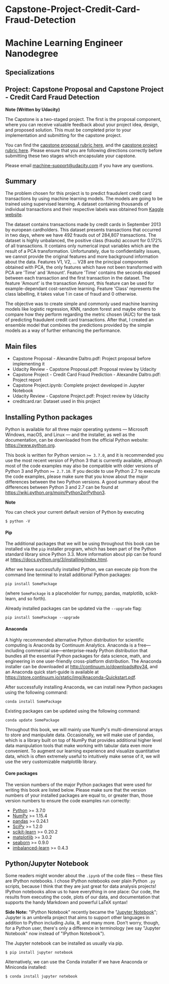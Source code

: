 # Capstone-Project-Credit-Card-Fraud-Detection
# Machine Learning Engineer Nanodegree
## Specializations
## Project: Capstone Proposal and Capstone Project - Credit Card Fraud Detection

**Note (Written by Udacity)**

The Capstone is a two-staged project. The first is the proposal component, where you can receive valuable feedback about your project idea, design, and proposed solution. This must be completed prior to your implementation and submitting for the capstone project. 

You can find the [capstone proposal rubric here](https://review.udacity.com/#!/rubrics/410/view), and the [capstone project rubric here](https://review.udacity.com/#!/rubrics/108/view). Please ensure that you are following directions correctly before submitting these two stages which encapsulate your capstone.

Please email [machine-support@udacity.com](mailto:machine-support@udacity.com) if you have any questions.


## Summary

The problem chosen for this project is to predict fraudulent credit card transactions by using machine learning models. The models are going to be trained using supervised learning. A dataset containing thousands of individual transactions and their respective labels was obtained from [Kaggle website](https://www.kaggle.com/mlg-ulb/creditcardfraud).

The dataset contains transactions made by credit cards in September 2013 by european cardholders. This dataset presents transactions that occurred in two days, where we have 492 frauds out of 284,807 transactions. The dataset is highly unbalanced, the positive class (frauds) account for 0.172% of all transactions.
It contains only numerical input variables which are the result of a PCA
transformation. Unfortunately, due to confidentiality issues, we cannot provide
the original features and more background information about the data. Features
V1, V2, ... V28 are the principal components obtained with PCA, the only features
which have not been transformed with PCA are 'Time' and 'Amount'. Feature
'Time' contains the seconds elapsed between each transaction and the first
transaction in the dataset. The feature 'Amount' is the transaction Amount, this
feature can be used for example-dependant cost-senstive learning. Feature 'Class'
represents the class labelling, it takes value 1 in case of fraud and 0 otherwise.

The objective was to create simple and commonly used machine learning models like logistic regression, KNN, random
forest and maybe others to compare how they perform regarding the metric
chosen (AUC) for the task of predicting fraudulent credit card transactions. After
that, I created an ensemble model that combines the predictions provided by the simple models as a way of further enhancing the performance.

## Main files

- Capstone Proposal - Alexandre Daltro.pdf: Project proposal before implementing it
- Udacity Review - Capstone Proposal.pdf: Proposal review by Udacity
- Capstone Project - Credit Card Fraud Prediction - Alexandre Daltro.pdf: Project report
- Capstone Project.ipynb: Complete project developed in Jupyter Notebook
- Udacity Review - Capstone Project.pdf: Project review by Udacity
- creditcard.rar: Dataset used in this project

## Installing Python packages

Python is available for all three major operating systems — Microsoft Windows, macOS, and Linux — and the installer, as well as the documentation, can be downloaded from the official Python website: https://www.python.org.

This book is written for Python version `>= 3.7.0`, and it is recommended
you use the most recent version of Python 3 that is currently available,
although most of the code examples may also be compatible with older versions of Python 3 and Python `>= 2.7.10`. If you decide to use Python 2.7 to execute the code examples, please make sure that you know about the major differences between the two Python versions. A good summary about the differences between Python 3 and 2.7 can be found at https://wiki.python.org/moin/Python2orPython3.

**Note**

You can check your current default version of Python by executing

    $ python -V


#### Pip

The additional packages that we will be using throughout this book can be installed via the `pip` installer program, which has been part of the Python standard library since Python 3.3. More information about pip can be found at https://docs.python.org/3/installing/index.html.

After we have successfully installed Python, we can execute pip from the command line terminal to install additional Python packages:

    pip install SomePackage


(where `SomePackage` is a placeholder for numpy, pandas, matplotlib, scikit-learn, and so forth).

Already installed packages can be updated via the `--upgrade` flag:

    pip install SomePackage --upgrade


#### Anaconda

A highly recommended alternative Python distribution for scientific computing
is Anaconda by Continuum Analytics. Anaconda is a free—including commercial use—enterprise-ready Python distribution that bundles all the essential Python packages for data science, math, and engineering in one user-friendly cross-platform distribution. The Anaconda installer can be downloaded at http://continuum.io/downloads#py34, and an Anaconda quick start-guide is available at https://store.continuum.io/static/img/Anaconda-Quickstart.pdf.

After successfully installing Anaconda, we can install new Python packages using the following command:

    conda install SomePackage

Existing packages can be updated using the following command:

    conda update SomePackage

Throughout this book, we will mainly use NumPy's multi-dimensional arrays to store and manipulate data. Occasionally, we will make use of pandas, which is a library built on top of NumPy that provides additional higher level data manipulation tools that make working with tabular data even more convenient. To augment our learning experience and visualize quantitative data, which is often extremely useful to intuitively make sense of it, we will use the very customizable matplotlib library.

#### Core packages

The version numbers of the major Python packages that were used for writing this book are listed below. Please make sure that the version numbers of your installed packages are equal to, or greater than, those version numbers to ensure the code examples run correctly:

- [Python](https://www.python.org/) >= 3.7.0
- [NumPy](http://www.numpy.org) >= 1.15.4
- [pandas](http://pandas.pydata.org) >= 0.24.1
- [SciPy](http://www.scipy.org) >= 1.2.0
- [scikit-learn](http://scikit-learn.org/stable/) >= 0.20.2
- [matplotlib](http://matplotlib.org) >= 3.0.2
- [seaborn](https://seaborn.pydata.org/) >= 0.9.0
- [imbalanced-learn](https://pypi.org/project/imbalanced-learn/) >= 0.4.3

## Python/Jupyter Notebook

Some readers might wonder about the `.ipynb` of the code files -- these files are IPython notebooks. I chose IPython notebooks over plain Python `.py` scripts, because I think that they are just great for data analysis projects! IPython notebooks allow us to have everything in one place: Our code, the results from executing the code, plots of our data, and documentation that supports the handy Markdown and powerful LaTeX syntax!

**Side Note:**  "IPython Notebook" recently became the "[Jupyter Notebook](<http://jupyter.org>)"; Jupyter is an umbrella project that aims to support other languages in addition to Python including Julia, R, and many more. Don't worry, though, for a Python user, there's only a difference in terminology (we say "Jupyter Notebook" now instead of "IPython Notebook").

The Jupyter notebook can be installed as usually via pip.

    $ pip install jupyter notebook

Alternatively, we can use the Conda installer if we have Anaconda or Miniconda installed:

    $ conda install jupyter notebook
